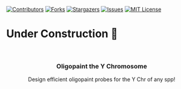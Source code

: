 [![Contributors][contributors-shield]][contributors-url]
[![Forks][forks-shield]][forks-url]
[![Stargazers][stars-shield]][stars-url]
[![Issues][issues-shield]][issues-url]
[![MIT License][license-shield]][license-url]


# Under Construction :construction:

<!-- PROJECT LOGO -->
<br />
<p align="center">

  <h3 align="center">Oligopaint the Y Chromosome</h3>

  <p align="center">
    Design efficient oligopaint probes for the Y Chr of any spp!

<!-- MARKDOWN LINKS & IMAGES -->
<!-- https://www.markdownguide.org/basic-syntax/#reference-style-links -->
[contributors-shield]: https://img.shields.io/github/contributors/isabela42/OligoY.svg?style=for-the-badge
[contributors-url]: https://github.com/isabela42/OligoY/graphs/contributors
[forks-shield]: https://img.shields.io/github/forks/isabela42/OligoY.svg?style=for-the-badge
[forks-url]: https://github.com/isabela42/OligoY/network/members
[stars-shield]: https://img.shields.io/github/stars/isabela42/OligoY.svg?style=for-the-badge
[stars-url]: https://github.com/isabela42/OligoY/stargazers
[issues-shield]: https://img.shields.io/github/issues/isabela42/OligoY.svg?style=for-the-badge
[issues-url]: https://github.com/isabela42/OligoY/issues
[license-shield]: https://img.shields.io/github/license/isabela42/OligoY.svg?style=for-the-badge
[license-url]: https://github.com/isabela42/OligoY/blob/master/LICENSE.txt
[linkedin-shield]: https://img.shields.io/badge/-LinkedIn-black.svg?style=for-the-badge&logo=linkedin&colorB=555

